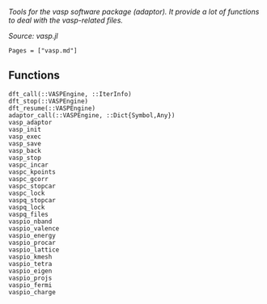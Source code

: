 *Tools for the vasp software package (adaptor). It provide a lot of functions to deal with the vasp-related files.*

*Source: vasp.jl*

```@index
Pages = ["vasp.md"]
```

## Functions

```@docs
dft_call(::VASPEngine, ::IterInfo)
dft_stop(::VASPEngine)
dft_resume(::VASPEngine)
adaptor_call(::VASPEngine, ::Dict{Symbol,Any})
vasp_adaptor
vasp_init
vasp_exec
vasp_save
vasp_back
vasp_stop
vaspc_incar
vaspc_kpoints
vaspc_gcorr
vaspc_stopcar
vaspc_lock
vaspq_stopcar
vaspq_lock
vaspq_files
vaspio_nband
vaspio_valence
vaspio_energy
vaspio_procar
vaspio_lattice
vaspio_kmesh
vaspio_tetra
vaspio_eigen
vaspio_projs
vaspio_fermi
vaspio_charge
```
